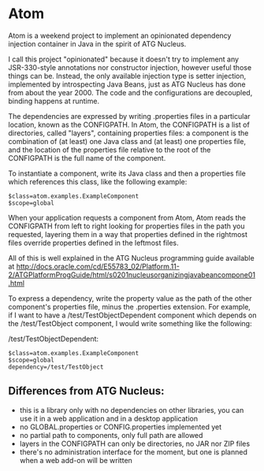 # Atom

Atom is a weekend project to implement an opinionated dependency injection container in Java in the spirit of ATG Nucleus.

I call this project "opinionated" because it doesn't try to implement any JSR-330-style annotations nor constructor injection, however useful those things can be. Instead, the only available injection type is setter injection, implemented by introspecting Java Beans, just as ATG Nucleus has done from about the year 2000. The code and the configurations are decoupled, binding happens at runtime.

The dependencies are expressed by writing .properties files in a particular location, known as the CONFIGPATH. In Atom, the CONFIGPATH is a list of directories, called "layers", containing properties files: a component is the combination of (at least) one Java class and (at least) one properties file, and the location of the properties file relative to the root of the CONFIGPATH is the full name of the component.

To instantiate a component, write its Java class and then a properties file which references this class, like the following example:

    $class=atom.examples.ExampleComponent
    $scope=global

When your application requests a component from Atom, Atom reads the CONFIGPATH from left to right looking for properties files in the path you requested, layering them in a way that properties defined in the rightmost files override properties defined in the leftmost files.

All of this is well explained in the ATG Nucleus programming guide available at http://docs.oracle.com/cd/E55783_02/Platform.11-2/ATGPlatformProgGuide/html/s0201nucleusorganizingjavabeancompone01.html

To express a dependency, write the property value as the path of the other component's properties file, minus the .properties extension. For example, if I want to have a /test/TestObjectDependent component which depends on the /test/TestObject component, I would write something like the following:

/test/TestObjectDependent:

    $class=atom.examples.ExampleComponent
    $scope=global
    dependency=/test/TestObject

## Differences from ATG Nucleus:

* this is a library only with no dependencies on other libraries, you can use it in a web application and in a desktop application
* no GLOBAL.properties or CONFIG.properties implemented yet
* no partial path to components, only full path are allowed
* layers in the CONFIGPATH can only be directories, no JAR nor ZIP files
* there's no administration interface for the moment, but one is planned when a web add-on will be written

